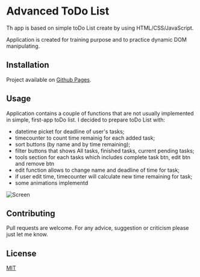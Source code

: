 # Advanced ToDo List

Th app is based on simple toDo List create by using HTML/CSS/JavaScript.

Application is created for training purpose and to practice dynamic DOM manipulating.

## Installation

Project available on [Github Pages](https://miglvnc.github.io/toDoList/).

## Usage

Application contains a couple of functions that are not usually implemented in simple, first-app toDo list. I decided to prepare toDo List with:
- datetime picket for deadline of user's tasks;
- timecounter to count time remainig for each added task;
- sort buttons (by name and by time remaining);
- filter buttons that shows All tasks, finished tasks, current pending tasks;
- tools section for each tasks which includes complete task btn, edit btn and remove btn
- edit function allows to change name and deadline of time for task;
- if user edit time, timecounter will calculate new time remaining for task;
- some animations implementd

![Screen](https://user-images.githubusercontent.com/91425812/187299760-25010c61-8830-4968-bf91-666fb1e3265a.PNG)

## Contributing
Pull requests are welcome. For any advice, suggestion or criticism please just let me know.

## License
[MIT](https://choosealicense.com/licenses/mit/)
